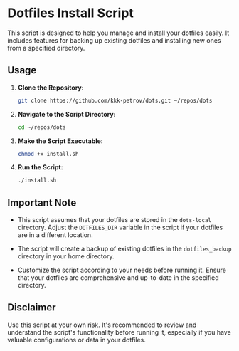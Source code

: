 # Dotfiles Install Script

This script is designed to help you manage and install your dotfiles easily. It includes features for backing up existing dotfiles and installing new ones from a specified directory.

## Usage

1. **Clone the Repository:**
   ```bash
   git clone https://github.com/kkk-petrov/dots.git ~/repos/dots
   ```

2. **Navigate to the Script Directory:**
   ```bash
   cd ~/repos/dots
   ```

3. **Make the Script Executable:**
   ```bash
   chmod +x install.sh
   ```

4. **Run the Script:**
   ```bash
   ./install.sh
   ```

## Important Note

- This script assumes that your dotfiles are stored in the `dots-local` directory. Adjust the `DOTFILES_DIR` variable in the script if your dotfiles are in a different location.

- The script will create a backup of existing dotfiles in the `dotfiles_backup` directory in your home directory.

- Customize the script according to your needs before running it. Ensure that your dotfiles are comprehensive and up-to-date in the specified directory.

## Disclaimer

Use this script at your own risk. It's recommended to review and understand the script's functionality before running it, especially if you have valuable configurations or data in your dotfiles.
